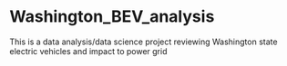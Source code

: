 # Washington_BEV_analysis
This is a data analysis/data science project reviewing Washington state electric vehicles and impact to power grid
